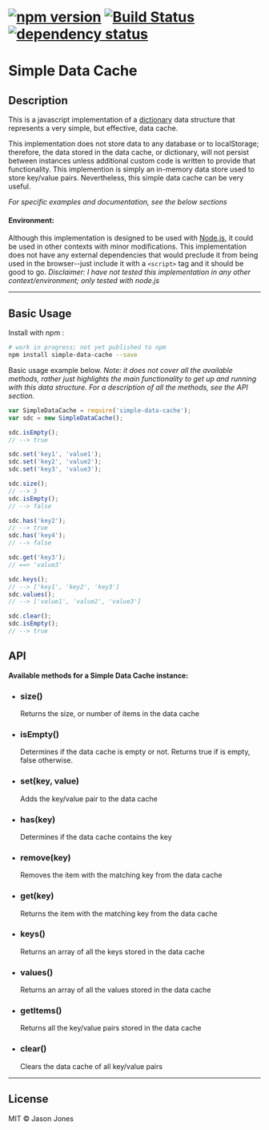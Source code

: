# [![npm version][npm-image]][npm-url] [![Build Status][travis-image]][travis-url] [![dependency status][dm-image]][dm-url]

# Simple Data Cache

## Description

This is a javascript implementation of a
[dictionary](http://en.wikipedia.org/wiki/Associative_array)
data structure that represents a very simple, but effective, data cache.

This implementation does not store data to any database or to localStorage;
therefore, the data stored in the data cache, or dictionary, will not persist
between instances unless additional custom code is written to provide that
functionality. This implemention is simply an in-memory data store used to
store key/value pairs.  Nevertheless, this simple data cache can be very useful.

*For specific examples and documentation, see the below sections*

#### Environment:

Although this implementation is designed to be used with
[Node.js](http://www.nodejs.org), it could be used in other contexts with minor
modifications.  This implementation does not have any external dependencies
that would preclude it from being used in the browser--just include it with a
`<script>` tag and it should be good to go.  _Disclaimer: I have not tested
this implementation in any other context/environment; only tested with node.js_

----

## Basic Usage

Install with npm :

```bash
# work in progress; not yet published to npm
npm install simple-data-cache --save
```
Basic usage example below.  _Note: it does not cover all the available
methods, rather just highlights the main functionality to get up and running
with this data structure. For a description of all the methods, see the
API section._

```javascript
var SimpleDataCache = require('simple-data-cache');
var sdc = new SimpleDataCache();

sdc.isEmpty();
// --> true

sdc.set('key1', 'value1');
sdc.set('key2', 'value2');
sdc.set('key3', 'value3');

sdc.size();
// --> 3
sdc.isEmpty();
// --> false

sdc.has('key2');
// --> true
sdc.has('key4');
// --> false

sdc.get('key3');
// ==> 'value3'

sdc.keys();
// --> ['key1', 'key2', 'key3']
sdc.values();
// --> ['value1', 'value2', 'value3']

sdc.clear();
sdc.isEmpty();
// --> true
```

## API

**Available methods for a Simple Data Cache instance:**

* ### size()
    Returns the size, or number of items in the data cache

* ### isEmpty()
    Determines if the data cache is empty or not. Returns true if is empty, false
    otherwise.

* ### set(key, value)
    Adds the key/value pair to the data cache

* ### has(key)
    Determines if the data cache contains the key

* ### remove(key)
    Removes the item with the matching key from the data cache

* ### get(key)
    Returns the item with the matching key from the data cache

* ### keys()
    Returns an array of all the keys stored in the data cache

* ### values()
    Returns an array of all the values stored in the data cache

* ### getItems()
    Returns all the key/value pairs stored in the data cache

* ### clear()
    Clears the data cache of all key/value pairs

----
## License
MIT &copy; Jason Jones

[npm-image]:https://badge.fury.io/js/simple-data-cache.svg
[npm-url]:http://npmjs.org/package/simple-data-cache
[travis-image]:https://travis-ci.org/jasonsjones/simple-data-cache.svg
[travis-url]:https://travis-ci.org/jasonsjones/simple-data-cache
[dm-image]:https://david-dm.org/jasonsjones/simple-data-cache.svg
[dm-url]:https://david-dm.org/jasonsjones/simple-data-cache